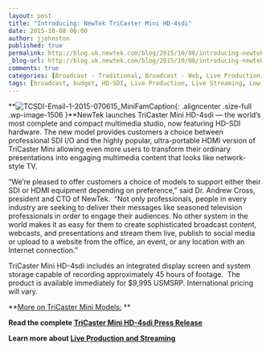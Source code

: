 ```yaml
---
layout: post
title: "Introducing: NewTek TriCaster Mini HD-4sdi"
date: 2015-10-08 00:00
author: jjohnston
published: true
permalink: http://blog.uk.newtek.com/blog/2015/10/08/introducing-newtek-tricaster-mini-hd-4sdi/
_blog-url: http://blog.uk.newtek.com/blog/2015/10/08/introducing-newtek-tricaster-mini-hd-4sdi/
comments: true
categories: [Broadcast - Traditional, Broadcast - Web, Live Production, Popular Stories, TriCaster]
tags: [broadcast, budget, HD-SDI, Live Production, Live Streaming, Low Cost, Multi Camera, TriCaster Mini]
---
```

**![TCSDI-Email-1-2015-070615_MiniFamCaption](http://blog.uk.newtek.com/wp-content/uploads/2015/10/TCSDI-Email-1-2015-070615_MiniFamCaption.jpg){: .aligncenter .size-full .wp-image-1506 }**NewTek launches TriCaster Mini HD-4sdi — the world’s most complete and compact multimedia studio, now featuring HD-SDI hardware. The new model provides customers a choice between professional SDI I/O and the highly popular, ultra-portable HDMI version of TriCaster Mini allowing even more users to transform their ordinary presentations into engaging multimedia content that looks like network-style TV.

“We’re pleased to offer customers a choice of models to support either their SDI or HDMI equipment depending on preference,” said Dr. Andrew Cross, president and CTO of NewTek.  “Not only professionals, people in every industry are seeking to deliver their messages like seasoned television professionals in order to engage their audiences. No other system in the world makes it as easy for them to create sophisticated broadcast content, webcasts, and presentations and stream them live, publish to social media or upload to a website from the office, an event, or any location with an Internet connection.”

TriCaster Mini HD-4sdi includes an integrated display screen and system storage capable of recording approximately 45 hours of footage.  The product is available immediately for $9,995 USMSRP. International pricing will vary.

**[More on TriCaster Mini Models:](http://newtek.com/products/tricaster-mini.html) **

**Read the complete [TriCaster Mini HD-4sdi Press Release](http://www.newtek.com/news-events/newsroom/press-releases/1278-tricaster-mini-line-expands-with-new-hd-sdi-model.html)**

**Learn more about [Live Production and Streaming](http://www.newtek.com/solutions/live-production-a-streaming.html)**
